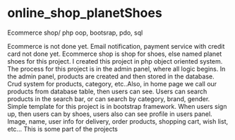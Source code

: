 # online_shop_planetShoes
Ecommerce shop/ php oop, bootsrap, pdo, sql

Ecommerce is not done yet. Email notification, payment service with credit card not done yet.
  Ecommerce shop is shop for shoes, else named planet shoes for this project.
I created this project in php object oriented system.
The process for this project is in the admin panel, where all logic begins. In the admin panel, products are created and then stored in the database. Crud system for products, category, etc..Also, in home page we call our products from database table, then users can see. Users can search products in the search bar, or can search by category, brand, gender.
Simple template for this project is in bootstrap framework.
When users sign up, then users can by shoes, users also can see profile in users panel. Image, name, user info for delivery, order products, shopping cart, wish list, etc...
This is some part of the projects

